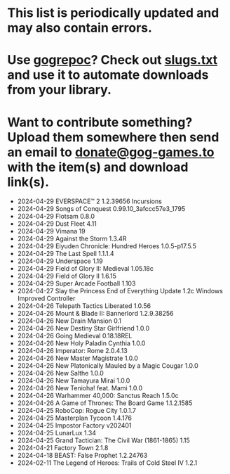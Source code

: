 # This list is periodically updated and may also contain errors.

# Use [gogrepoc](https://github.com/Kalanyr/gogrepoc "gogrepoc")? Check out [slugs.txt](https://raw.githubusercontent.com/GOG-Games-com/missing-updates/main/slugs.txt "slugs.txt") and use it to automate downloads from your library.

# Want to contribute something? Upload them somewhere then send an email to <a href="mailto:donate@gog-games.to">donate@gog-games.to</a> with the item(s) and download link(s).

- 2024-04-29 EVERSPACE™ 2 1.2.39656 Incursions
- 2024-04-29 Songs of Conquest 0.99.10_3afccc57e3_1795
- 2024-04-29 Flotsam 0.8.0
- 2024-04-29 Dust Fleet 4.11
- 2024-04-29 Vimana 19
- 2024-04-29 Against the Storm 1.3.4R
- 2024-04-29 Eiyuden Chronicle: Hundred Heroes 1.0.5-p17.5.5
- 2024-04-29 The Last Spell 1.1.1.4
- 2024-04-29 Underspace 1.19
- 2024-04-29 Field of Glory II: Medieval 1.05.18c
- 2024-04-29 Field of Glory II 1.6.15
- 2024-04-29 Super Arcade Football 1.103
- 2024-04-27 Slay the Princess End of Everything Update 1.2c Windows Improved Controller
- 2024-04-26 Telepath Tactics Liberated 1.0.56
- 2024-04-26 Mount & Blade II: Bannerlord 1.2.9.38256
- 2024-04-26 New Drain Mansion 0.1
- 2024-04-26 New Destiny Star Girlfriend 1.0.0
- 2024-04-26 Going Medieval 0.18.18REL
- 2024-04-26 New Holy Paladin Cynthia 1.0.0
- 2024-04-26 Imperator: Rome 2.0.4.13
- 2024-04-26 New Master Magistrate 1.0.0
- 2024-04-26 New Platonically Mauled by a Magic Cougar 1.0.0
- 2024-04-26 New Salthe 1.0.0
- 2024-04-26 New Tamayura Mirai 1.0.0
- 2024-04-26 New Tenioha! feat. Mami 1.0.0
- 2024-04-26 Warhammer 40,000: Sanctus Reach 1.5.0c
- 2024-04-26 A Game of Thrones: The Board Game 1.1.2.1585
- 2024-04-25 RoboCop: Rogue City 1.0.1.7
- 2024-04-25 Masterplan Tycoon 1.4.176
- 2024-04-25 Impostor Factory v202401
- 2024-04-25 LunarLux 1.34
- 2024-04-25 Grand Tactician: The Civil War (1861-1865) 1.15
- 2024-04-21 Factory Town 2.1.8
- 2024-04-18 BEAST: False Prophet 1.2.24763
- 2024-02-11 The Legend of Heroes: Trails of Cold Steel IV 1.2.1
